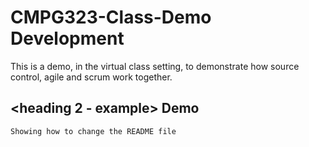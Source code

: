 # CMPG323-Class-Demo Development
This is a demo, in the virtual class setting, to demonstrate how source control, agile and scrum work together.

## <heading 2 - example> Demo
	Showing how to change the README file
